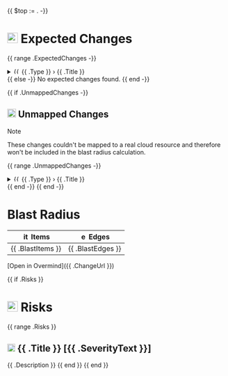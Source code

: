 {{ $top := . -}}
# <img width="24" alt="mapped" src="{{ .AssetPath }}/item.svg"> Expected Changes

{{ range .ExpectedChanges -}}
<details>
<summary><img width="14" alt="{{ .StatusAlt }}" src="{{ $top.AssetPath }}/{{ .StatusIcon }}"> {{ .Type }} › {{ .Title }}</summary>

{{ if .Diff -}}
```diff
{{ .Diff }}
```

{{ else -}}
(no changed attributes)
{{ end -}}

</details>
{{ else -}}
No expected changes found.
{{ end -}}

{{ if .UnmappedChanges -}}
## <img width="20" alt="unmapped" src="{{ .AssetPath }}//unmapped.svg"> Unmapped Changes

> [!NOTE]
> These changes couldn't be mapped to a real cloud resource and therefore won't be included in the blast radius calculation.

{{ range .UnmappedChanges -}}

<details>
<summary><img width="14" alt="{{ .StatusAlt }}" src="{{ $top.AssetPath }}/{{ .StatusIcon }}"> {{ .Type }} › {{ .Title }}</summary>

{{ if .Diff -}}

```diff
{{ .Diff }}
```

{{ else -}}
(no changed attributes)
{{ end -}}

</details>
{{ end -}}
{{ end -}}

# Blast Radius

| <img width="16" alt="items" src="{{ .AssetPath }}/item.svg"> Items | <img width="16" alt="edges" src="{{ .AssetPath }}/edge.svg"> Edges |
| ------------------------------------------------------------------------------------------------------------------------------------------------------- | ------------------------------------------------------------------------------------------------------------------------------------------------------- |
| {{ .BlastItems }}                                                                                                                                       | {{ .BlastEdges }}                                                                                                                                       |

[Open in Overmind]({{ .ChangeUrl }})

{{ if .Risks }}

# <img width="24" alt="warning" src="{{ .AssetPath }}/risks.svg"> Risks

{{ range .Risks }}
## <img width="18" alt="{{ .SeverityAlt }}" src="{{ $top.AssetPath }}/{{ .SeverityIcon }}"> {{ .Title }} [{{ .SeverityText }}]

{{ .Description }}
{{ end }}
{{ end }}
